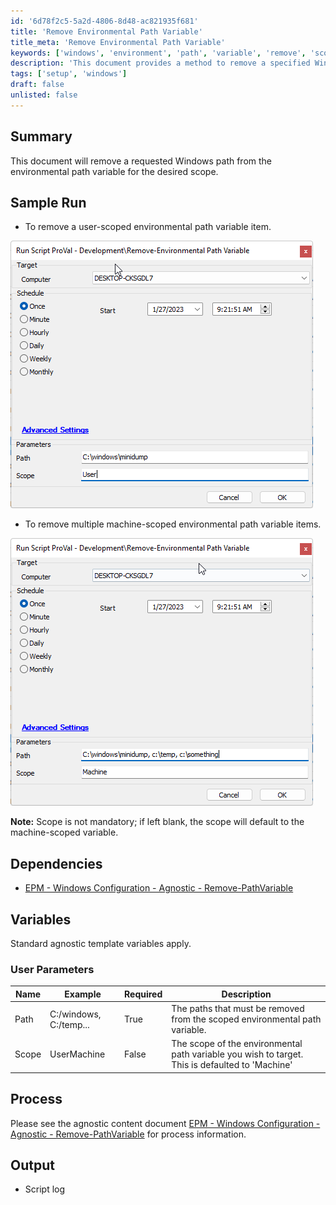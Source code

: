 ```yaml
---
id: '6d78f2c5-5a2d-4806-8d48-ac821935f681'
title: 'Remove Environmental Path Variable'
title_meta: 'Remove Environmental Path Variable'
keywords: ['windows', 'environment', 'path', 'variable', 'remove', 'scope']
description: 'This document provides a method to remove a specified Windows path from the environmental path variable for a desired scope, including user and machine scoped options. It includes sample runs, dependencies, and parameter details.'
tags: ['setup', 'windows']
draft: false
unlisted: false
---
```


## Summary

This document will remove a requested Windows path from the environmental path variable for the desired scope.

## Sample Run

- To remove a user-scoped environmental path variable item.

![Sample Run 1](../../../static/img/Remove-Environmental-Path-Variable/image_1.png)

- To remove multiple machine-scoped environmental path variable items.

![Sample Run 2](../../../static/img/Remove-Environmental-Path-Variable/image_2.png)

**Note:** Scope is not mandatory; if left blank, the scope will default to the machine-scoped variable.

## Dependencies

- [EPM - Windows Configuration - Agnostic - Remove-PathVariable](<../../powershell/Remove-PathVariable.md>)

## Variables

Standard agnostic template variables apply.

### User Parameters

| Name  | Example                  | Required | Description                                                                                     |
|-------|--------------------------|----------|-------------------------------------------------------------------------------------------------|
| Path  | C:/windows, C:/temp...  | True     | The paths that must be removed from the scoped environmental path variable.                    |
| Scope | UserMachine              | False    | The scope of the environmental path variable you wish to target. This is defaulted to 'Machine' |

## Process

Please see the agnostic content document [EPM - Windows Configuration - Agnostic - Remove-PathVariable](<../../powershell/Remove-PathVariable.md>) for process information.

## Output

- Script log
